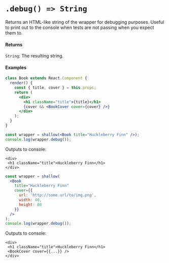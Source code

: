 # `.debug() => String`

Returns an HTML-like string of the wrapper for debugging purposes. Useful to print out to the
console when tests are not passing when you expect them to.


#### Returns

`String`: The resulting string.



#### Examples
```jsx
class Book extends React.Component {
  render() {
    const { title, cover } = this.props;
    return (
      <div>
        <h1 className="title">{title}</h1>
        {cover && <BookCover cover={cover} />}
      </div>
    );
  }
}

```
```jsx
const wrapper = shallow(<Book title="Huckleberry Finn" />);
console.log(wrapper.debug());
```
Outputs to console:
```text
<div>
 <h1 className="title">Huckleberry Finn</h1>
</div>
```

```jsx
const wrapper = shallow(
  <Book
    title="Huckleberry Finn"
    cover={{
      url: 'http://some.url/to/img.png',
      width: 40,
      height: 80
    }}
  />
);
console.log(wrapper.debug());
```
Outputs to console:
```text
<div>
 <h1 className="title">Huckleberry Finn</h1>
 <BookCover cover={{...}} />
</div>
```
